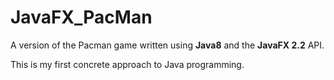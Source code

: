 # JavaFX_PacMan

A version of the Pacman game written using <b>Java8</b> and the <b>JavaFX 2.2</b> API.

This is my first concrete approach to Java programming.
